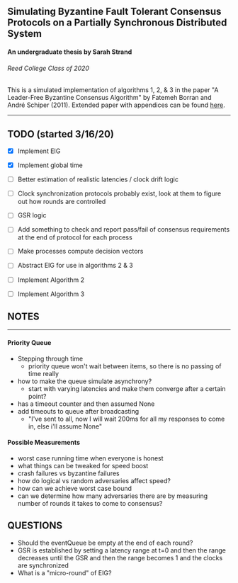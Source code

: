 ## Simulating Byzantine Fault Tolerant Consensus Protocols on a Partially Synchronous Distributed System
#### An undergraduate thesis by Sarah Strand
###### Reed College Class of 2020

This is a simulated implementation of algorithms 1, 2, & 3 in the paper "A Leader-Free Byzantine Consensus Algorithm" by Fatemeh Borran and André Schiper (2011). Extended paper with appendices can be found [here](http://citeseerx.ist.psu.edu/viewdoc/download?doi=10.1.1.178.4470&rep=rep1&type=pdf "A Leader-Free Byzantine Consensus Algorithm").
______

## TODO (started 3/16/20)
- [x] Implement EIG
- [x] Implement global time
- [ ] Better estimation of realistic latencies / clock drift logic
- [ ] Clock synchronization protocols probably exist, look at them to figure out how rounds are controlled
- [ ] GSR logic
- [ ] Add something to check and report pass/fail of consensus requirements at the end of protocol for each process
- [ ] Make processes compute decision vectors
- [ ] Abstract EIG for use in algorithms 2 & 3
- [ ] Implement Algorithm 2
- [ ] Implement Algorithm 3


## NOTES
---
#### Priority Queue 
* Stepping through time
    - priority queue won't wait between items, so there is no passing of time really
* how to make the queue simulate asynchrony?
    - start with varying latencies and make them converge after a certain point?
* has a timeout counter and then assumed None
* add timeouts to queue after broadcasting
    - "I've sent to all, now I will wait 200ms for all my responses to come in, else i'll assume None"


#### Possible Measurements
* worst case running time when everyone is honest
* what things can be tweaked for speed boost
* crash failures vs byzantine failures
* how do logical vs random adversaries affect speed?
* how can we achieve worst case bound
* can we determine how many adversaries there are by measuring number of rounds it takes to come to consensus?
     
     
## QUESTIONS
* Should the eventQueue be empty at the end of each round?
* GSR is established by setting a latency range at t=0 and then the range decreases until the GSR and then the range becomes 1 and the clocks are synchronized 
* What is a "micro-round" of EIG?





